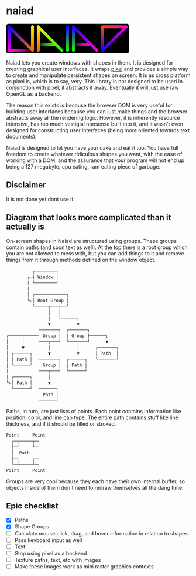 # naiad

![Naiad logo](assets/logo.png)

Naiad lets you create windows with shapes in them. It is designed for creating
graphical user interfaces. It wraps [pixel](https://github.com/faiface/pixel)
and provides a simple way to create and manipulate persistent shapes on screen.
It is as cross platform as pixel is, which is to say, very. This library is not
designed to be used in conjunction with pixel, it abstracts it away. Eventually
it will just use raw OpenGL as a backend.

The reason this exists is because the browser DOM is very useful for building
user interfaces because you can just make things and the browser abstracts away
all the rendering logic. However, it is inherently resource intensive, has too
much vestigial nonsense built into it, and it wasn't even designed for
constructing user interfaces (being more oriented towards text documents).

Naiad is designed to let you have your cake and eat it too. You have full
freedom to create whatever ridiculous shapes you want, with the ease of working
with a DOM, and the assurance that your program will not end up being a 127
megabyte, cpu eating, ram eating piece of garbage.

## Disclaimer

It is not done yet dont use it.

## Diagram that looks more complicated than it actually is

On-screen shapes in Naiad are structured using groups. These groups contain
paths (and soon text as well). At the top there is a root group which you are
not allowed to mess with, but you can add things to it and remove things from
it through methods defined on the window object.

```
          ┌────────┐
        ┌─┤ Window │
        │ └────────┘
        │
        │ ┌────────────┐
        └►│ Root Group │
          └─────┬───┬──┘
                │   │
                │   └──────┐
                ▼          ▼
            ┌───────┐  ┌───────┐
┌─────┬─────┤ Group │  │ Group ├──────┐
│     │     └───┬───┘  └───┬───┘      ▼
│     ▼         │          │      ┌───────┐
│ ┌──────┐      ▼          ▼      │ Path  │
│ │ Path │  ┌───────┐  ┌──────┐   └───────┘
│ └──────┘  │ Group │  │ Path │
│           └───┬───┘  └──────┘
│ ┌──────┐      │
└►│ Path │      ▼
  └──────┘  ┌──────┐
            │ Path │
            └──────┘
```

Paths, in turn, are just lists of points. Each point contains information like
position, color, and line cap type. The entire path contains stuff like line
thickness, and if it should be filled or stroked.

```
Point     Point
  ┌─┬─────┬─┐
  ├─┘     └─┤
  │  Path   │
  ├─┐     ┌─┤
  └─┴─────┴─┘
Point     Point
```

Groups are very cool because they each have their own internal buffer, so
objects inside of them don't need to redraw themselves all the dang time.


## Epic checklist

- [X] Paths
- [X] Shape Groups
- [ ] Calculate mouse click, drag, and hover information in relation to shapes
- [ ] Pass keyboard input as well
- [ ] Text
- [ ] Stop using pixel as a backend
- [ ] Texture paths, text, etc with images
- [ ] Make these images work as mini raster graphics contexts
